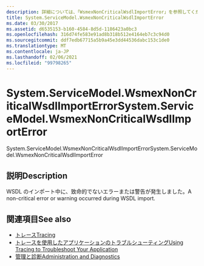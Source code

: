 ```yaml
---
description: 詳細については、「WsmexNonCriticalWsdlImportError」を参照してください。
title: System.ServiceModel.WsmexNonCriticalWsdlImportError
ms.date: 03/30/2017
ms.assetid: d6535153-b160-4584-8d5d-1186423a0bc3
ms.openlocfilehash: 316d74fe583e91ad8b318b512e4164eb7c3c94d0
ms.sourcegitcommit: ddf7edb67715a5b9a45e3dd44536dabc153c1de0
ms.translationtype: MT
ms.contentlocale: ja-JP
ms.lasthandoff: 02/06/2021
ms.locfileid: "99798265"
---
```

# <a name="systemservicemodelwsmexnoncriticalwsdlimporterror"></a><span data-ttu-id="38fd7-103">System.ServiceModel.WsmexNonCriticalWsdlImportError</span><span class="sxs-lookup"><span data-stu-id="38fd7-103">System.ServiceModel.WsmexNonCriticalWsdlImportError</span></span>

<span data-ttu-id="38fd7-104">System.ServiceModel.WsmexNonCriticalWsdlImportError</span><span class="sxs-lookup"><span data-stu-id="38fd7-104">System.ServiceModel.WsmexNonCriticalWsdlImportError</span></span>  
  
## <a name="description"></a><span data-ttu-id="38fd7-105">説明</span><span class="sxs-lookup"><span data-stu-id="38fd7-105">Description</span></span>  

 <span data-ttu-id="38fd7-106">WSDL のインポート中に、致命的でないエラーまたは警告が発生しました。</span><span class="sxs-lookup"><span data-stu-id="38fd7-106">A non-critical error or warning occurred during WSDL import.</span></span>  
  
## <a name="see-also"></a><span data-ttu-id="38fd7-107">関連項目</span><span class="sxs-lookup"><span data-stu-id="38fd7-107">See also</span></span>

- [<span data-ttu-id="38fd7-108">トレース</span><span class="sxs-lookup"><span data-stu-id="38fd7-108">Tracing</span></span>](index.md)
- [<span data-ttu-id="38fd7-109">トレースを使用したアプリケーションのトラブルシューティング</span><span class="sxs-lookup"><span data-stu-id="38fd7-109">Using Tracing to Troubleshoot Your Application</span></span>](using-tracing-to-troubleshoot-your-application.md)
- [<span data-ttu-id="38fd7-110">管理と診断</span><span class="sxs-lookup"><span data-stu-id="38fd7-110">Administration and Diagnostics</span></span>](../index.md)
